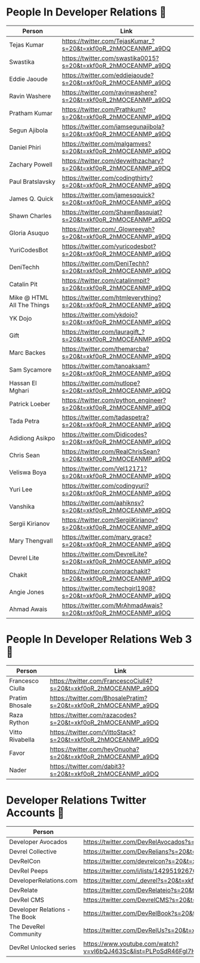 # People In Developer Relations 🥑
| Person           | Link |
| ------------- |------------- |
| Tejas Kumar|https://twitter.com/TejasKumar_?s=20&t=xkf0oR_2hMOCEANMP_a9DQ|
| Swastika| https://twitter.com/swastika0015?s=20&t=xkf0oR_2hMOCEANMP_a9DQ|
| Eddie Jaoude|https://twitter.com/eddiejaoude?s=20&t=xkf0oR_2hMOCEANMP_a9DQ|
| Ravin Washere |https://twitter.com/ravinwashere?s=20&t=xkf0oR_2hMOCEANMP_a9DQ|
| Pratham Kumar   |https://twitter.com/Prathkum?s=20&t=xkf0oR_2hMOCEANMP_a9DQ|
| Segun Ajibola|https://twitter.com/iamsegunajibola?s=20&t=xkf0oR_2hMOCEANMP_a9DQ |
| Daniel Phiri|https://twitter.com/malgamves?s=20&t=xkf0oR_2hMOCEANMP_a9DQ |
| Zachary Powell|https://twitter.com/devwithzachary?s=20&t=xkf0oR_2hMOCEANMP_a9DQ |
| Paul Bratslavsky|https://twitter.com/codingthirty?s=20&t=xkf0oR_2hMOCEANMP_a9DQ |
| James Q. Quick|https://twitter.com/jamesqquick?s=20&t=xkf0oR_2hMOCEANMP_a9DQ |
| Shawn Charles| https://twitter.com/ShawnBasquiat?s=20&t=xkf0oR_2hMOCEANMP_a9DQ|
| Gloria Asuquo|https://twitter.com/_Glowreeyah?s=20&t=xkf0oR_2hMOCEANMP_a9DQ |
| YuriCodesBot|https://twitter.com/yuricodesbot?s=20&t=xkf0oR_2hMOCEANMP_a9DQ |
| DeniTechh|https://twitter.com/DeniTechh?s=20&t=xkf0oR_2hMOCEANMP_a9DQ |
| Catalin Pit|https://twitter.com/catalinmpit?s=20&t=xkf0oR_2hMOCEANMP_a9DQ |
| Mike @ HTML All The Things |https://twitter.com/htmleverything?s=20&t=xkf0oR_2hMOCEANMP_a9DQ |
| YK Dojo|https://twitter.com/ykdojo?s=20&t=xkf0oR_2hMOCEANMP_a9DQ|
| Gift |https://twitter.com/lauragift_?s=20&t=xkf0oR_2hMOCEANMP_a9DQ|
| Marc Backes |https://twitter.com/themarcba?s=20&t=xkf0oR_2hMOCEANMP_a9DQ |
| Sam Sycamore |https://twitter.com/tanoaksam?s=20&t=xkf0oR_2hMOCEANMP_a9DQ|
| Hassan El Mghari|https://twitter.com/nutlope?s=20&t=xkf0oR_2hMOCEANMP_a9DQ|
| Patrick Loeber |https://twitter.com/python_engineer?s=20&t=xkf0oR_2hMOCEANMP_a9DQ|
| Tada Petra|https://twitter.com/tadaspetra?s=20&t=xkf0oR_2hMOCEANMP_a9DQ|
| Adidiong Asikpo|https://twitter.com/Didicodes?s=20&t=xkf0oR_2hMOCEANMP_a9DQ|
| Chris Sean| https://twitter.com/RealChrisSean?s=20&t=xkf0oR_2hMOCEANMP_a9DQ|
| Veliswa Boya|https://twitter.com/Vel12171?s=20&t=xkf0oR_2hMOCEANMP_a9DQ|
| Yuri Lee|https://twitter.com/codingyuri?s=20&t=xkf0oR_2hMOCEANMP_a9DQ|
| Vanshika|https://twitter.com/aahiknsv?s=20&t=xkf0oR_2hMOCEANMP_a9DQ|
| Sergii Kirianov|https://twitter.com/SergiiKirianov?s=20&t=xkf0oR_2hMOCEANMP_a9DQ|
| Mary Thengvall|https://twitter.com/mary_grace?s=20&t=xkf0oR_2hMOCEANMP_a9DQ|
| Devrel Lite|https://twitter.com/DevrelLite?s=20&t=xkf0oR_2hMOCEANMP_a9DQ|
| Chakit|https://twitter.com/arorachakit?s=20&t=xkf0oR_2hMOCEANMP_a9DQ|
| Angie Jones|https://twitter.com/techgirl1908?s=20&t=xkf0oR_2hMOCEANMP_a9DQ|
| Ahmad Awais|https://twitter.com/MrAhmadAwais?s=20&t=xkf0oR_2hMOCEANMP_a9DQ|


# People In Developer Relations Web 3 🥑
| Person           | Link |
| ------------- |------------- |
| Francesco Ciulla |https://twitter.com/FrancescoCiull4?s=20&t=xkf0oR_2hMOCEANMP_a9DQ|
| Pratim Bhosale |https://twitter.com/BhosalePratim?s=20&t=xkf0oR_2hMOCEANMP_a9DQ |
| Raza Rython|https://twitter.com/razacodes?s=20&t=xkf0oR_2hMOCEANMP_a9DQ |
| Vitto Rivabella|https://twitter.com/VittoStack?s=20&t=xkf0oR_2hMOCEANMP_a9DQ |
| Favor |https://twitter.com/heyOnuoha?s=20&t=xkf0oR_2hMOCEANMP_a9DQ |
| Nader |https://twitter.com/dabit3?s=20&t=xkf0oR_2hMOCEANMP_a9DQ|

# Developer Relations Twitter Accounts 🥑
| Person           | Link |
| ------------- |------------- |
| Developer Avocados |https://twitter.com/DevRelAvocados?s=20&t=xkf0oR_2hMOCEANMP_a9DQ|
| Devrel Collective|https://twitter.com/DevRelians?s=20&t=xkf0oR_2hMOCEANMP_a9DQ|
| DevRelCon|https://twitter.com/devrelcon?s=20&t=xkf0oR_2hMOCEANMP_a9DQ|
| DevRel Peeps|https://twitter.com/i/lists/1429519267062501377?s=20|
| DeveloperRelations.com|https://twitter.com/_devrel?s=20&t=xkf0oR_2hMOCEANMP_a9DQ|
| DevRelate|https://twitter.com/DevRelateio?s=20&t=xkf0oR_2hMOCEANMP_a9DQ|
| DevRel CMS|https://twitter.com/DevrelCMS?s=20&t=xkf0oR_2hMOCEANMP_a9DQ|
| Developer Relations - The Book|https://twitter.com/DevRelBook?s=20&t=xkf0oR_2hMOCEANMP_a9DQ|
| The DeveRel Community|https://twitter.com/DevRelUs?s=20&t=xkf0oR_2hMOCEANMP_a9DQ|
| DevRel Unlocked series|https://www.youtube.com/watch?v=vI6bQJ463Sc&list=PLPoSdR46FgI7H0SVOqSS_bNaIep8RkVCT&index=1&ab_channel=FrancescoCiulla|
